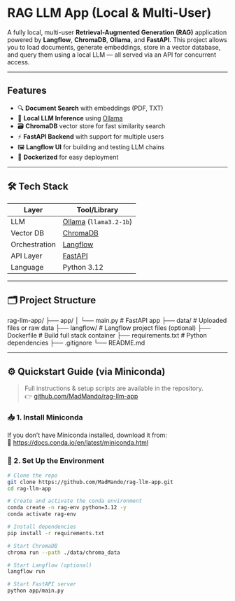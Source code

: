 # RAG LLM App (Local & Multi-User)

A fully local, multi-user **Retrieval-Augmented Generation (RAG)** application powered by **Langflow**, **ChromaDB**, **Ollama**, and **FastAPI**. This project allows you to load documents, generate embeddings, store in a vector database, and query them using a local LLM — all served via an API for concurrent access.

---

## Features

- 🔍 **Document Search** with embeddings (PDF, TXT)
- 🧠 **Local LLM Inference** using [Ollama](https://ollama.com/)
- 🗃️ **ChromaDB** vector store for fast similarity search
- ⚡ **FastAPI Backend** with support for multiple users
- 🖼️ **Langflow UI** for building and testing LLM chains
- 🐳 **Dockerized** for easy deployment

---

## 🛠️ Tech Stack

| Layer            | Tool/Library         |
|------------------|----------------------|
| LLM              | [Ollama](https://ollama.com) (`llama3.2-1b`) |
| Vector DB        | [ChromaDB](https://www.trychroma.com/)     |
| Orchestration    | [Langflow](https://github.com/logspace-ai/langflow) |
| API Layer        | [FastAPI](https://fastapi.tiangolo.com/)   |
| Language         | Python 3.12          |

---

## 🗂️ Project Structure

rag-llm-app/
├── app/
│ └── main.py # FastAPI app
├── data/ # Uploaded files or raw data
├── langflow/ # Langflow project files (optional)
├── Dockerfile # Build full stack container
├── requirements.txt # Python dependencies
├── .gitignore
└── README.md


---

## ⚙️ Quickstart Guide (via Miniconda)

> Full instructions & setup scripts are available in the repository.  
> 👉 [github.com/MadMando/rag-llm-app](https://github.com/yourusername/rag-llm-app)

### 📥 1. Install Miniconda
If you don’t have Miniconda installed, download it from:  
🔗 https://docs.conda.io/en/latest/miniconda.html

### 🧪 2. Set Up the Environment
```bash
# Clone the repo
git clone https://github.com/MadMando/rag-llm-app.git
cd rag-llm-app

# Create and activate the conda environment
conda create -n rag-env python=3.12 -y
conda activate rag-env

# Install dependencies
pip install -r requirements.txt

# Start ChromaDB
chroma run --path ./data/chroma_data

# Start Langflow (optional)
langflow run

# Start FastAPI server
python app/main.py
